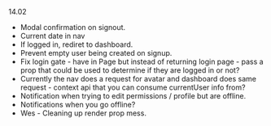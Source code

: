 14.02

- Modal confirmation on signout.
- Current date in nav
- If logged in, rediret to dashboard.
- Prevent empty user being created on signup.
- Fix login gate - have in Page but instead of returning login page - pass a prop that could be used to determine
if they are logged in or not?
- Currently the nav does a request for avatar and dashboard does same request - context api that you can consume currentUser info from?
- Notification when trying to edit permissions / profile but are offline.
- Notifications when you go offline?
- Wes - Cleaning up render prop mess.